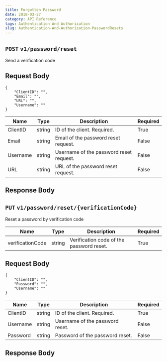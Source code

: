 ```yaml
---
title: Forgotten Password
date: 2018-03-27
category: API Reference
tags: Authentication And Authorization
slug: Authentication-And-Authorization-PasswordResets
---
```



## `POST` `v1/password/reset`
Send a verification code
## Request Body
	{
	    "ClientID": "",
	    "Email": "",
	    "URL": "",
	    "Username": ""
	}
| Name | Type | Description | Required | 
|---|---|---|---|
| ClientID | string | ID of the client. Required. | True |
| Email | string | Email of the password reset request. | False |
| Username | string | Username of the password reset request. | False |
| URL | string | URL of the password reset request. | False |

## Response Body
## `PUT` `v1/password/reset/{verificationCode}`
Reset a password by verification code

| Name | Type | Description | Required | 
|---|---|---|---|
| verificationCode | string | Verification code of the password reset. | True |

## Request Body
	{
	    "ClientID": "",
	    "Password": "",
	    "Username": ""
	}
| Name | Type | Description | Required | 
|---|---|---|---|
| ClientID | string | ID of the client. Required. | True |
| Username | string | Username of the password reset. | False |
| Password | string | Password of the password reset. | False |

## Response Body